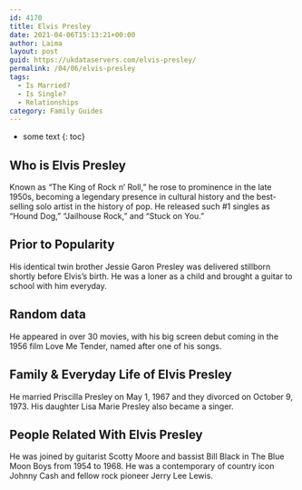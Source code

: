 ```yaml
---
id: 4170
title: Elvis Presley
date: 2021-04-06T15:13:21+00:00
author: Laima
layout: post
guid: https://ukdataservers.com/elvis-presley/
permalink: /04/06/elvis-presley
tags:
  - Is Married?
  - Is Single?
  - Relationships
category: Family Guides
---
```


* some text
{: toc}


## Who is Elvis Presley
                  
                  
                  
Known as &#8220;The King of Rock n&#8217; Roll,&#8221; he rose to prominence in the late 1950s, becoming a legendary presence in cultural history and the best-selling solo artist in the history of pop. He released such #1 singles as &#8220;Hound Dog,&#8221; &#8220;Jailhouse Rock,&#8221; and &#8220;Stuck on You.&#8221; 
                  
              
            
              
            
                
                
                
## Prior to Popularity
                  
                  
                  
His identical twin brother Jessie Garon Presley was delivered stillborn shortly before Elvis&#8217;s birth. He was a loner as a child and brought a guitar to school with him everyday.
                  
              
            
              
            
                
                
                
## Random data
                  
                  
                  
He appeared in over 30 movies, with his big screen debut coming in the 1956 film Love Me Tender, named after one of his songs.
                  
              
            
              
            
                
                
                
## Family & Everyday Life of Elvis Presley
                  
                  
                  
He married Priscilla Presley on May 1, 1967 and they divorced on October 9, 1973. His daughter Lisa Marie Presley also became a singer.
                  
              
            
              
            
                
                
                
## People Related With Elvis Presley
                  
                  
                  
He was joined by guitarist Scotty Moore and bassist Bill Black in The Blue Moon Boys from 1954 to 1968. He was a contemporary of country icon Johnny Cash and fellow rock pioneer Jerry Lee Lewis.
                  
              
            
              
            
                
              
            
              
              
            
            
              
            
          
          
          